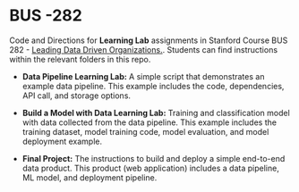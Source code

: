 # BUS -282

Code and Directions for **Learning Lab** assignments in Stanford Course BUS 282 - [Leading Data Driven Organizations.](https://online.stanford.edu/courses/csp-xbus282w-leading-data-driven-organizations). Students can find instructions within the relevant folders in this repo.

* **Data Pipeline Learning Lab:** A simple script that demonstrates an example data pipeline. This example includes the code, dependencies, API call, and storage options.

* **Build a Model with Data Learning Lab:** Training and classification model with data collected from the data pipeline. This example includes the training dataset, model training code, model evaluation, and model deployment example.

* **Final Project:** The instructions to build and deploy a simple end-to-end data product. This product (web application) includes a data pipeline, ML model, and deployment pipeline.